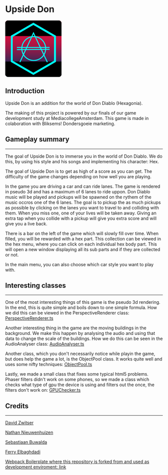 # Upside Don
![alt text](./assets/sprites/favicon.png)
<!-- ![alt text](./assets/sprites/favicon.png)
![alt text](./assets/sprites/favicon.png)
![alt text](./assets/sprites/favicon.png)
![alt text](./assets/sprites/favicon.png)
![alt text](./assets/sprites/favicon.png)
###### snap je -->

## Introduction
Upside Don is an addition for the world of Don Diablo (Hexagonia).

The making of this project is powered by our finals of our game development study at MediacollegeAmsterdam. This game is made in colaboration with Bliksems! Dondersgoeie marketing.

## Gameplay summary
---
The  goal of Upside Don is to immerse you in the world of Don Diablo. We do this, by using his style and his songs and implementing his character: Hex. 

The goal of Upside Don is to get as high of a score as you can get. The difficulty of the game changes depending on how well you are playing.

In the game you are driving a car and can ride lanes. The game is rendered in pseudo 3d and has a maximum of 6 lanes to ride uppon. Don Diablo music will be played and pickups will be spawned on the rythem of the music occros one of the 6 lanes. The goal is to pickup the as much pickups as possible by clicking on the lanes you want to travel to and colliding with them. When you miss one, one of your lives will be taken away. Giving an extra tap when you collide with a pickup will give you extra score and will give you a live back.

There is a bar on the left of the game which will slowly fill over time. When filled, you will be rewarded with a hex part. This collection can be viewed in the hex menu, where you can click on each individual hex body part. This will open a new window displaying all its sub parts and if they are collected or not.

In the main menu, you can also choose which car style you want to play with.

## Interesting classes
---
One of the most interesting things of this game is the pseudo 3d rendering. In the end, this is quite simple and boils down to one simple formula. How we did this can be viewed in the PerspectiveRenderer class:
[PerspectiveRenderer.ts](https://github.com/kmopman/Travelling/blob/master/ts/Rendering/PerspectiveRenderer.ts)

Another interesting thing in the game are the moving buildings in the background. We make this happen by analysing the audio and using that data to change the scale of the buildings. How we do this can be seen in the AudioAnalyser class: [AudioAnalyser.ts](https://github.com/kmopman/Travelling/blob/master/ts/Systems/Sound/AudioAnalyser.ts)

Another class, which you don't necessarily notice while playin the game, but does help the game a lot, is the ObjectPool class. It works quite well and uses some nifty techniques: [ObjectPool.ts](https://github.com/kmopman/Travelling/blob/master/ts/Systems/ObjectPool.ts)

Lastly, we made a small class that fixes some typical html5 problems. Phaser filters didn't work on some phones, so we made a class which checks what type of gpu the device is using and filters out the once, the filters don't work on: [GPUChecker.ts](https://github.com/kmopman/Travelling/blob/master/ts/Systems/GPUChecker.ts)

## Credits
---
[David Zwitser](http://davidzwitser.com)

[Nathan Nieuwenhuizen](http://nathannieuwenhuizen.github.io)

[Sebastiaan Buwalda](https://www.youtube.com/channel/UCUUszITqtqrAu7n8sp873JQ)

[Ferry Elbaghdadi](ferryelbaghdadi.com)


[Webpack Boilerplate where this repository is forked from and used as development enviroment:
link](https://github.com/nathannieuwenhuizen/webpack-boilerplate/blob/master/README.md)
